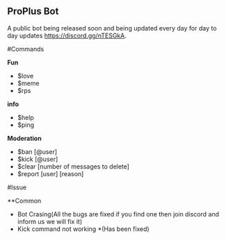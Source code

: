 ## ProPlus Bot ##
A public bot being released soon and being updated every day for day to day updates https://discord.gg/nTESGkA.

#Commands

**Fun**

* $love
* $meme
* $rps

**info**

* $help
* $ping

**Moderation**

* $ban [@user]
* $kick [@user]
* $clear [number of messages to delete]
* $report [user] [reason]


#Issue

**Common

* Bot Crasing(All the bugs are fixed if you find one then join discord and inform us we will fix it)
* Kick command not working *(Has been fixed)
